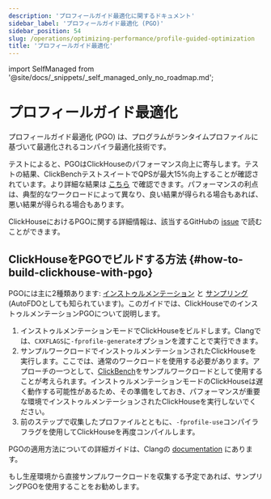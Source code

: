 ```yaml
---
description: 'プロフィールガイド最適化に関するドキュメント'
sidebar_label: 'プロフィールガイド最適化 (PGO)'
sidebar_position: 54
slug: /operations/optimizing-performance/profile-guided-optimization
title: 'プロフィールガイド最適化'
---
```


import SelfManaged from '@site/docs/_snippets/_self_managed_only_no_roadmap.md';


# プロフィールガイド最適化

プロフィールガイド最適化 (PGO) は、プログラムがランタイムプロファイルに基づいて最適化されるコンパイラ最適化技術です。

テストによると、PGOはClickHouseのパフォーマンス向上に寄与します。テストの結果、ClickBenchテストスイートでQPSが最大15%向上することが確認されています。より詳細な結果は [こちら](https://pastebin.com/xbue3HMU) で確認できます。パフォーマンスの利点は、典型的なワークロードによって異なり、良い結果が得られる場合もあれば、悪い結果が得られる場合もあります。

ClickHouseにおけるPGOに関する詳細情報は、該当するGitHubの [issue](https://github.com/ClickHouse/ClickHouse/issues/44567) で読むことができます。

## ClickHouseをPGOでビルドする方法 {#how-to-build-clickhouse-with-pgo}

PGOには主に2種類あります: [インストゥルメンテーション](https://clang.llvm.org/docs/UsersManual.html#using-sampling-profilers) と [サンプリング](https://clang.llvm.org/docs/UsersManual.html#using-sampling-profilers) (AutoFDOとしても知られています)。このガイドでは、ClickHouseでのインストゥルメンテーションPGOについて説明します。

1. インストゥルメンテーションモードでClickHouseをビルドします。Clangでは、`CXXFLAGS`に`-fprofile-generate`オプションを渡すことで実行できます。
2. サンプルワークロードでインストゥルメンテーションされたClickHouseを実行します。ここでは、通常のワークロードを使用する必要があります。アプローチの一つとして、[ClickBench](https://github.com/ClickHouse/ClickBench)をサンプルワークロードとして使用することが考えられます。インストゥルメンテーションモードのClickHouseは遅く動作する可能性があるため、その準備をしておき、パフォーマンスが重要な環境でインストゥルメンテーションされたClickHouseを実行しないでください。
3. 前のステップで収集したプロファイルとともに、`-fprofile-use`コンパイラフラグを使用してClickHouseを再度コンパイルします。

PGOの適用方法についての詳細ガイドは、Clangの [documentation](https://clang.llvm.org/docs/UsersManual.html#profile-guided-optimization) にあります。

もし生産環境から直接サンプルワークロードを収集する予定であれば、サンプリングPGOを使用することをお勧めします。
